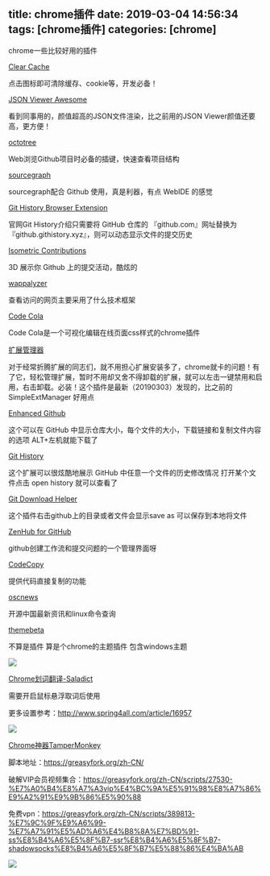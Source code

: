 title: chrome插件
date: 2019-03-04 14:56:34
tags: [chrome插件]
categories: [chrome]
---
chrome一些比较好用的插件

<!--more-->

[Clear Cache](https://link.juejin.im/?target=https%3A%2F%2Fchrome.google.com%2Fwebstore%2Fdetail%2Fclear-cache%2Fcppjkneekbjaeellbfkmgnhonkkjfpdn%3Futm_source%3Dchrome-app-launcher-info-dialog)

点击图标即可清除缓存、cookie等，开发必备！

[JSON Viewer Awesome](https://link.juejin.im/?target=https%3A%2F%2Fchrome.google.com%2Fwebstore%2Fdetail%2Fjson-viewer-awesome%2Fiemadiahhbebdklepanmkjenfdebfpfe%2Frelated)

看到同事用的，颜值超高的JSON文件渲染，比之前用的JSON Viewer颜值还要高，更方便！

[octotree](https://link.juejin.im/?target=https%3A%2F%2Fgithub.com%2Fovity%2Foctotree)

Web浏览Github项目时必备的插键，快速查看项目结构

[sourcegraph](https://link.juejin.im/?target=https%3A%2F%2Fchrome.google.com%2Fwebstore%2Fdetail%2Fsourcegraph%2Fdgjhfomjieaadpoljlnidmbgkdffpack)

sourcegraph配合 Github 使用，真是利器，有点 WebIDE 的感觉

[Git History Browser Extension](https://link.juejin.im/?target=https%3A%2F%2Fchrome.google.com%2Fwebstore%2Fdetail%2Fgit-history-browser-exten%2Flaghnmifffncfonaoffcndocllegejnf%2Frelated)

官网Git History介绍只需要将 GitHub 仓库的 『github.com』网址替换为『github.githistory.xyz』，则可以动态显示文件的提交历史

[Isometric Contributions](https://link.juejin.im/?target=https%3A%2F%2Fchrome.google.com%2Fwebstore%2Fdetail%2Fisometric-contributions%2Fmjoedlfflcchnleknnceiplgaeoegien%2Frelated%3Futm_source%3Dchrome-ntp-icon)

3D 展示你 Github 上的提交活动，酷炫的

[wappalyzer](https://link.juejin.im/?target=https%3A%2F%2Fwww.wappalyzer.com%2F)

查看访问的网页主要采用了什么技术框架

[Code Cola](https://link.juejin.im/?target=https%3A%2F%2Fchrome.google.com%2Fwebstore%2Fdetail%2Fcode-cola%2Flomkpheldlbkkfiifcbfifipaofnmnkn)

Code Cola是一个可视化编辑在线页面css样式的chrome插件

[扩展管理器](https://link.juejin.im/?target=https%3A%2F%2Fchrome.google.com%2Fwebstore%2Fdetail%2Fextension-manager%2Fgjldcdngmdknpinoemndlidpcabkggco%2Frelated%3Futm_source%3Dchrome-ntp-icon)

对于经常折腾扩展的同志们，就不用担心扩展安装多了，chrome就卡的问题！有了它，轻松管理扩展，暂时不用却又舍不得卸载的扩展，就可以左击一键禁用和启用，右击卸载。必装！这个插件是最新（20190303）发现的，比之前的 SimpleExtManager 好用点

[Enhanced Github](https://chrome.google.com/webstore/detail/enhanced-github/anlikcnbgdeidpacdbdljnabclhahhmd?h1=zh)

这个可以在 GitHub 中显示仓库大小，每个文件的大小，下载链接和复制文件内容的选项 ALT+左机就能下载了

[Git History](https://chrome.google.com/webstore/detail/git-history-browser-exten/laghnmifffncfonaoffcndocllegejnf?h1=zh)

这个扩展可以很炫酷地展示 GitHub 中任意一个文件的历史修改情况 打开某个文件点击 open history 就可以查看了

[Git Download Helper](https://chrome.google.com/webstore/detail/git-download-helper/apchbjkblfhmkohghpnhidldebmpmjnn?h1=zh)

这个插件右击github上的目录或者文件会显示save as 可以保存到本地将文件

[ZenHub for GitHub](https://chrome.google.com/webstore/detail/zenhub-for-github/ogcgkffhplmphkaahpmffcafajaocjbd/related?h1=zh)

github创建工作流和提交问题的一个管理界面呀

[CodeCopy](https://chrome.google.com/webstore/detail/codecopy/fkbfebkcoelajmhanocgppanfoojcdmg?h1=zh)

提供代码直接复制的功能

[oscnews](https://chrome.google.com/webstore/detail/oscnews/iheapfheanfjcemgneblljhaebonakbg/related)

开源中国最新资讯和linux命令查询

[themebeta](http://www.themebeta.com)

不算是插件 算是个chrome的主题插件 包含windows主题

![](/images/20190911124540.png)

[Chrome划词翻译-Saladict](https://chrome.google.com/webstore/detail/%E6%B2%99%E6%8B%89%E6%9F%A5%E8%AF%8D-%E8%81%9A%E5%90%88%E8%AF%8D%E5%85%B8%E5%88%92%E8%AF%8D%E7%BF%BB%E8%AF%91/cdonnmffkdaoajfknoeeecmchibpmkmg)

需要开启鼠标悬浮取词后使用

更多设置参考：http://www.spring4all.com/article/16957

![](/images/20191010104932.png)

[Chrome神器TamperMonkey](https://chrome.google.com/webstore/detail/tampermonkey/dhdgffkkebhmkfjojejmpbldmpobfkfo?hl=zh-CN)

脚本地址：https://greasyfork.org/zh-CN/

破解VIP会员视频集合：https://greasyfork.org/zh-CN/scripts/27530-%E7%A0%B4%E8%A7%A3vip%E4%BC%9A%E5%91%98%E8%A7%86%E9%A2%91%E9%9B%86%E5%90%88

免费vpn：https://greasyfork.org/zh-CN/scripts/389813-%E7%9C%9F%E9%A6%99-%E7%A7%91%E5%AD%A6%E4%B8%8A%E7%BD%91-ss%E8%B4%A6%E5%8F%B7-ssr%E8%B4%A6%E5%8F%B7-shadowsocks%E8%B4%A6%E5%8F%B7%E5%88%86%E4%BA%AB

![](/images/1568813629637.png)